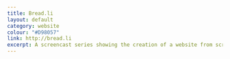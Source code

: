 ```yaml
---
title: Bread.li
layout: default
category: website
colour: "#D98057"
link: http://bread.li
excerpt: A screencast series showing the creation of a website from scratch
---
```


